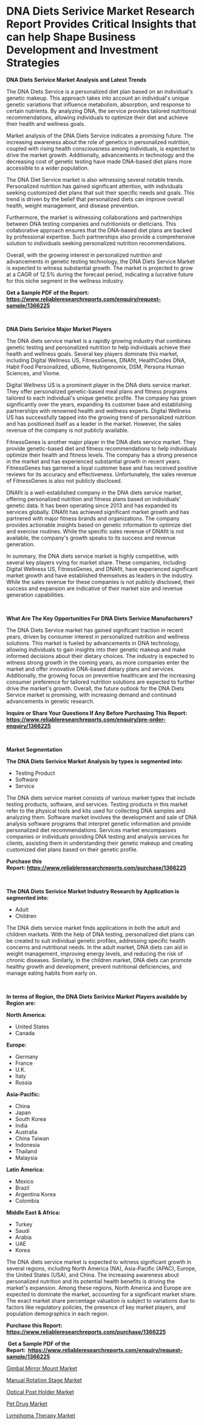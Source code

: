 <p><h1>DNA Diets Serivice Market Research Report Provides Critical Insights that can help Shape Business Development and Investment Strategies</h1></p><p><strong>DNA Diets Serivice Market Analysis and Latest Trends</strong></p>
<p><p>The DNA Diets Service is a personalized diet plan based on an individual's genetic makeup. This approach takes into account an individual's unique genetic variations that influence metabolism, absorption, and response to certain nutrients. By analyzing DNA, the service provides tailored nutritional recommendations, allowing individuals to optimize their diet and achieve their health and wellness goals.</p><p>Market analysis of the DNA Diets Service indicates a promising future. The increasing awareness about the role of genetics in personalized nutrition, coupled with rising health consciousness among individuals, is expected to drive the market growth. Additionally, advancements in technology and the decreasing cost of genetic testing have made DNA-based diet plans more accessible to a wider population.</p><p>The DNA Diet Service market is also witnessing several notable trends. Personalized nutrition has gained significant attention, with individuals seeking customized diet plans that suit their specific needs and goals. This trend is driven by the belief that personalized diets can improve overall health, weight management, and disease prevention.</p><p>Furthermore, the market is witnessing collaborations and partnerships between DNA testing companies and nutritionists or dieticians. This collaborative approach ensures that the DNA-based diet plans are backed by professional expertise. Such partnerships also provide a comprehensive solution to individuals seeking personalized nutrition recommendations.</p><p>Overall, with the growing interest in personalized nutrition and advancements in genetic testing technology, the DNA Diets Service Market is expected to witness substantial growth. The market is projected to grow at a CAGR of 12.5% during the forecast period, indicating a lucrative future for this niche segment in the wellness industry.</p></p>
<p><strong>Get a Sample PDF of the Report:&nbsp; <a href="https://www.reliableresearchreports.com/enquiry/request-sample/1366225">https://www.reliableresearchreports.com/enquiry/request-sample/1366225</a></strong></p>
<p>&nbsp;</p>
<p><strong>DNA Diets Serivice Major Market Players</strong></p>
<p><p>The DNA diets service market is a rapidly growing industry that combines genetic testing and personalized nutrition to help individuals achieve their health and wellness goals. Several key players dominate this market, including Digital Wellness US, FitnessGenes, DNAfit, HealthCodes DNA, Habit Food Personalized, uBiome, Nutrigenomix, DSM, Persona Human Sciences, and Viome.</p><p>Digital Wellness US is a prominent player in the DNA diets service market. They offer personalized genetic-based meal plans and fitness programs tailored to each individual's unique genetic profile. The company has grown significantly over the years, expanding its customer base and establishing partnerships with renowned health and wellness experts. Digital Wellness US has successfully tapped into the growing trend of personalized nutrition and has positioned itself as a leader in the market. However, the sales revenue of the company is not publicly available.</p><p>FitnessGenes is another major player in the DNA diets service market. They provide genetic-based diet and fitness recommendations to help individuals optimize their health and fitness levels. The company has a strong presence in the market and has experienced substantial growth in recent years. FitnessGenes has garnered a loyal customer base and has received positive reviews for its accuracy and effectiveness. Unfortunately, the sales revenue of FitnessGenes is also not publicly disclosed.</p><p>DNAfit is a well-established company in the DNA diets service market, offering personalized nutrition and fitness plans based on individuals' genetic data. It has been operating since 2013 and has expanded its services globally. DNAfit has achieved significant market growth and has partnered with major fitness brands and organizations. The company provides actionable insights based on genetic information to optimize diet and exercise routines. While the specific sales revenue of DNAfit is not available, the company's growth speaks to its success and revenue generation.</p><p>In summary, the DNA diets service market is highly competitive, with several key players vying for market share. These companies, including Digital Wellness US, FitnessGenes, and DNAfit, have experienced significant market growth and have established themselves as leaders in the industry. While the sales revenue for these companies is not publicly disclosed, their success and expansion are indicative of their market size and revenue generation capabilities.</p></p>
<p>&nbsp;</p>
<p><strong>What Are The Key Opportunities For DNA Diets Serivice Manufacturers?</strong></p>
<p><p>The DNA Diets Service market has gained significant traction in recent years, driven by consumer interest in personalized nutrition and wellness solutions. This market is fueled by advancements in DNA technology, allowing individuals to gain insights into their genetic makeup and make informed decisions about their dietary choices. The industry is expected to witness strong growth in the coming years, as more companies enter the market and offer innovative DNA-based dietary plans and services. Additionally, the growing focus on preventive healthcare and the increasing consumer preference for tailored nutrition solutions are expected to further drive the market's growth. Overall, the future outlook for the DNA Diets Service market is promising, with increasing demand and continued advancements in genetic research.</p></p>
<p><strong>Inquire or Share Your Questions If Any Before Purchasing This Report: <a href="https://www.reliableresearchreports.com/enquiry/pre-order-enquiry/1366225">https://www.reliableresearchreports.com/enquiry/pre-order-enquiry/1366225</a></strong></p>
<p>&nbsp;</p>
<p><strong>Market Segmentation</strong></p>
<p><strong>The DNA Diets Serivice Market Analysis by types is segmented into:</strong></p>
<p><ul><li>Testing Product</li><li>Software</li><li>Service</li></ul></p>
<p><p>The DNA diets service market consists of various market types that include testing products, software, and services. Testing products in this market refer to the physical tools and kits used for collecting DNA samples and analyzing them. Software market involves the development and sale of DNA analysis software programs that interpret genetic information and provide personalized diet recommendations. Services market encompasses companies or individuals providing DNA testing and analysis services for clients, assisting them in understanding their genetic makeup and creating customized diet plans based on their genetic profile.</p></p>
<p><strong>Purchase this Report:&nbsp;<a href="https://www.reliableresearchreports.com/purchase/1366225">https://www.reliableresearchreports.com/purchase/1366225</a></strong></p>
<p>&nbsp;</p>
<p><strong>The DNA Diets Serivice Market Industry Research by Application is segmented into:</strong></p>
<p><ul><li>Adult</li><li>Children</li></ul></p>
<p><p>The DNA diets service market finds applications in both the adult and children markets. With the help of DNA testing, personalized diet plans can be created to suit individual genetic profiles, addressing specific health concerns and nutritional needs. In the adult market, DNA diets can aid in weight management, improving energy levels, and reducing the risk of chronic diseases. Similarly, in the children market, DNA diets can promote healthy growth and development, prevent nutritional deficiencies, and manage eating habits from early on.</p></p>
<p>&nbsp;</p>
<p><strong>In terms of Region, the DNA Diets Serivice Market Players available by Region are:</strong></p>
<p>
    <p> <strong> North America: </strong>
        <ul>
            <li>United States</li>
            <li>Canada</li>
        </ul>
        </p> 
    <p> <strong> Europe: </strong>
        <ul>
            <li>Germany</li>
            <li>France</li>
            <li>U.K.</li>
            <li>Italy</li>
            <li>Russia</li>
        </ul>
        </p> 
    <p> <strong> Asia-Pacific: </strong>
        <ul>
            <li>China</li>
            <li>Japan</li>
            <li>South Korea</li>
            <li>India</li>
            <li>Australia</li>
            <li>China Taiwan</li>
            <li>Indonesia</li>
            <li>Thailand</li>
            <li>Malaysia</li>
        </ul>
        </p> 
    <p> <strong> Latin America: </strong>
        <ul>
            <li>Mexico</li>
            <li>Brazil</li>
            <li>Argentina Korea</li>
            <li>Colombia</li>
        </ul>
        </p> 
    <p> <strong> Middle East & Africa: </strong>
        <ul>
            <li>Turkey</li>
            <li>Saudi</li>
            <li>Arabia</li>
            <li>UAE</li>
            <li>Korea</li>
        </ul>
    </p>
    </p>
<p><p>The DNA diets service market is expected to witness significant growth in several regions, including North America (NA), Asia-Pacific (APAC), Europe, the United States (USA), and China. The increasing awareness about personalized nutrition and its potential health benefits is driving the market's expansion. Among these regions, North America and Europe are expected to dominate the market, accounting for a significant market share. The exact market share percentage valuation is subject to variations due to factors like regulatory policies, the presence of key market players, and population demographics in each region.</p></p>
<p><strong>Purchase this Report: <a href="https://www.reliableresearchreports.com/purchase/1366225">https://www.reliableresearchreports.com/purchase/1366225</a></strong></p>
<p>&nbsp;<strong>Get a Sample PDF of the Report:&nbsp;&nbsp;<a href="https://www.reliableresearchreports.com/enquiry/request-sample/1366225">https://www.reliableresearchreports.com/enquiry/request-sample/1366225</a></strong></p>
<p><strong></strong></p>
<p><p><a href="https://www.linkedin.com/pulse/gimbal-mirror-mount-market-size-2023-2030-global-industrial-7dibe/">Gimbal Mirror Mount Market</a></p><p><a href="https://www.linkedin.com/pulse/manual-rotation-stage-market-challenges-opportunities-growth-ucbze/">Manual Rotation Stage Market</a></p><p><a href="https://www.linkedin.com/pulse/optical-post-holder-market-challenges-opportunities-growth-mn5qe/">Optical Post Holder Market</a></p><p><a href="https://medium.com/@frankpeters35/pet-drug-market-size-cagr-trends-2024-2030-3524dc9e6202">Pet Drug Market</a></p><p><a href="https://medium.com/@josephweaver29/lymphoma-therapy-market-size-cagr-trends-2024-2030-fdbd2c14f139">Lymphoma Therapy Market</a></p></p>